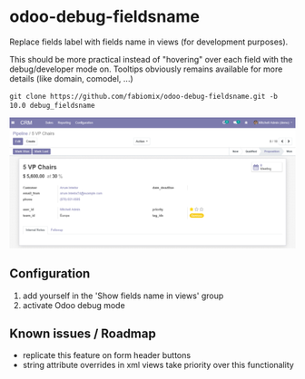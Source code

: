 # odoo-debug-fieldsname
Replace fields label with fields name in views (for development purposes).

This should be more practical instead of "hovering" over each field with the debug/developer mode on.
Tooltips obviously remains available for more details (like domain, comodel, ...)

```
git clone https://github.com/fabiomix/odoo-debug-fieldsname.git -b 10.0 debug_fieldsname
```

![screenshot](.images/screenshot.png)

## Configuration
1. add yourself in the 'Show fields name in views' group
2. activate Odoo debug mode

## Known issues / Roadmap
- replicate this feature on form header buttons
- string attribute overrides in xml views take priority over this functionality

